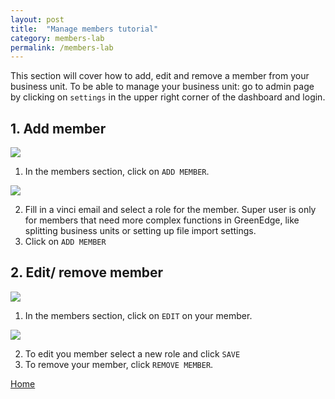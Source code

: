 ```yaml
---
layout: post
title:  "Manage members tutorial"
category: members-lab
permalink: /members-lab
---
```


This section will cover how to add, edit and remove a member from your business unit.
To be able to manage your business unit: go to admin page by clicking on `settings` in the upper right corner of the dashboard and login.

## 1. Add member

<img src="assets/images/add-member-lab-1.PNG">

1. In the members section, click on `ADD MEMBER`.

<img src="assets/images/add-member-lab-2.PNG">

2. Fill in a vinci email and select a role for the member. Super user is only for members that need more complex functions in GreenEdge, like splitting business units or setting up file import settings.
3. Click on `ADD MEMBER`

## 2. Edit/ remove member

<img src="assets/images/edit-member-lab-1.PNG">

1. In the members section, click on `EDIT` on your member.

<img src="assets/images/edit-remove-member-lab-2.PNG">

2. To edit you member select a new role and click `SAVE`
3. To remove your member, click `REMOVE MEMBER`.


<a class="offset-4 btn btn-info btn-lg" href="/" role="button">Home</a>